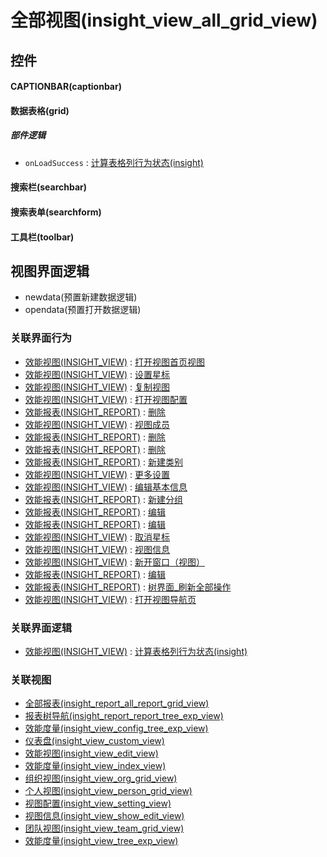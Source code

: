 # 全部视图(insight_view_all_grid_view)  <!-- {docsify-ignore-all} -->



## 控件
#### CAPTIONBAR(captionbar)
#### 数据表格(grid)

##### 部件逻辑
* `onLoadSuccess` : [计算表格列行为状态(insight)](module/Insight/insight_view/uilogic/calc_column_action_state)
#### 搜索栏(searchbar)
#### 搜索表单(searchform)
#### 工具栏(toolbar)

## 视图界面逻辑
  * newdata(预置新建数据逻辑)
  * opendata(预置打开数据逻辑)


### 关联界面行为
  * [效能视图(INSIGHT_VIEW)](module/Insight/insight_view) : [打开视图首页视图](module/Insight/insight_view#界面行为)
  * [效能视图(INSIGHT_VIEW)](module/Insight/insight_view) : [设置星标](module/Insight/insight_view#界面行为)
  * [效能视图(INSIGHT_VIEW)](module/Insight/insight_view) : [复制视图](module/Insight/insight_view#界面行为)
  * [效能视图(INSIGHT_VIEW)](module/Insight/insight_view) : [打开视图配置](module/Insight/insight_view#界面行为)
  * [效能报表(INSIGHT_REPORT)](module/Insight/insight_report) : [删除](module/Insight/insight_report#界面行为)
  * [效能视图(INSIGHT_VIEW)](module/Insight/insight_view) : [视图成员](module/Insight/insight_view#界面行为)
  * [效能报表(INSIGHT_REPORT)](module/Insight/insight_report) : [删除](module/Insight/insight_report#界面行为)
  * [效能报表(INSIGHT_REPORT)](module/Insight/insight_report) : [删除](module/Insight/insight_report#界面行为)
  * [效能报表(INSIGHT_REPORT)](module/Insight/insight_report) : [新建类别](module/Insight/insight_report#界面行为)
  * [效能视图(INSIGHT_VIEW)](module/Insight/insight_view) : [更多设置](module/Insight/insight_view#界面行为)
  * [效能视图(INSIGHT_VIEW)](module/Insight/insight_view) : [编辑基本信息](module/Insight/insight_view#界面行为)
  * [效能报表(INSIGHT_REPORT)](module/Insight/insight_report) : [新建分组](module/Insight/insight_report#界面行为)
  * [效能报表(INSIGHT_REPORT)](module/Insight/insight_report) : [编辑](module/Insight/insight_report#界面行为)
  * [效能报表(INSIGHT_REPORT)](module/Insight/insight_report) : [编辑](module/Insight/insight_report#界面行为)
  * [效能视图(INSIGHT_VIEW)](module/Insight/insight_view) : [取消星标](module/Insight/insight_view#界面行为)
  * [效能视图(INSIGHT_VIEW)](module/Insight/insight_view) : [视图信息](module/Insight/insight_view#界面行为)
  * [效能视图(INSIGHT_VIEW)](module/Insight/insight_view) : [新开窗口（视图）](module/Insight/insight_view#界面行为)
  * [效能报表(INSIGHT_REPORT)](module/Insight/insight_report) : [编辑](module/Insight/insight_report#界面行为)
  * [效能报表(INSIGHT_REPORT)](module/Insight/insight_report) : [树界面_刷新全部操作](module/Insight/insight_report#界面行为)
  * [效能视图(INSIGHT_VIEW)](module/Insight/insight_view) : [打开视图导航页](module/Insight/insight_view#界面行为)

### 关联界面逻辑
  * [效能视图(INSIGHT_VIEW)](module/Insight/insight_view) : [计算表格列行为状态(insight)](module/Insight/insight_view/uilogic/calc_column_action_state)

### 关联视图
  * [全部报表(insight_report_all_report_grid_view)](app/view/insight_report_all_report_grid_view)
  * [报表树导航(insight_report_report_tree_exp_view)](app/view/insight_report_report_tree_exp_view)
  * [效能度量(insight_view_config_tree_exp_view)](app/view/insight_view_config_tree_exp_view)
  * [仪表盘(insight_view_custom_view)](app/view/insight_view_custom_view)
  * [效能视图(insight_view_edit_view)](app/view/insight_view_edit_view)
  * [效能度量(insight_view_index_view)](app/view/insight_view_index_view)
  * [组织视图(insight_view_org_grid_view)](app/view/insight_view_org_grid_view)
  * [个人视图(insight_view_person_grid_view)](app/view/insight_view_person_grid_view)
  * [视图配置(insight_view_setting_view)](app/view/insight_view_setting_view)
  * [视图信息(insight_view_show_edit_view)](app/view/insight_view_show_edit_view)
  * [团队视图(insight_view_team_grid_view)](app/view/insight_view_team_grid_view)
  * [效能度量(insight_view_tree_exp_view)](app/view/insight_view_tree_exp_view)

<script>
 const { createApp } = Vue
  createApp({
    data() {
      return {

      }
    }
  }).use(ElementPlus).mount('#app')
</script>